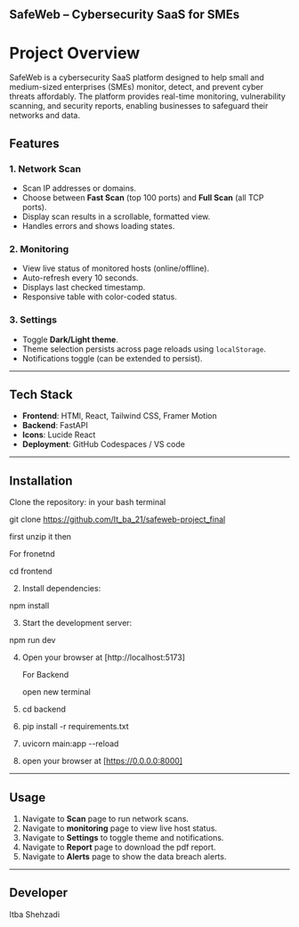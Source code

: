 ## SafeWeb – Cybersecurity SaaS for SMEs

# Project Overview

SafeWeb is a cybersecurity SaaS platform designed to help small and medium-sized enterprises (SMEs) monitor, detect, and prevent cyber threats affordably. The platform provides real-time monitoring, vulnerability scanning, and security reports, enabling businesses to safeguard their networks and data.

## Features

### 1. Network Scan
- Scan IP addresses or domains.
- Choose between **Fast Scan** (top 100 ports) and **Full Scan** (all TCP ports).
- Display scan results in a scrollable, formatted view.
- Handles errors and shows loading states.

### 2. Monitoring
- View live status of monitored hosts (online/offline).
- Auto-refresh every 10 seconds.
- Displays last checked timestamp.
- Responsive table with color-coded status.

### 3. Settings
- Toggle **Dark/Light theme**.
- Theme selection persists across page reloads using `localStorage`.
- Notifications toggle (can be extended to persist).

---

## Tech Stack

- **Frontend**: HTMl, React, Tailwind CSS, Framer Motion
- **Backend**: FastAPI 
- **Icons**: Lucide React
- **Deployment**: GitHub Codespaces / VS code 

---

## Installation

Clone the repository:
in your bash terminal 

git clone https://github.com/It_ba_21/safeweb-project_final

first unzip it then

For fronetnd

 cd frontend

2. Install dependencies:

npm install

3. Start the development server:
   
npm run dev

4. Open your browser at [http://localhost:5173]

   For Backend

   open new terminal
   
  1. cd backend

  2.  pip install -r requirements.txt

  3.  uvicorn main:app --reload

  4. open your browser at [https://0.0.0.0:8000]

---

## Usage

1. Navigate to **Scan** page to run network scans.
2. Navigate to **monitoring** page to view live host status.
3. Navigate to **Settings** to toggle theme and notifications.
4. Navigate to **Report** page to download the pdf report.
5. Navigate to **Alerts** page to show the data breach alerts.

---


## Developer
Itba Shehzadi
```
